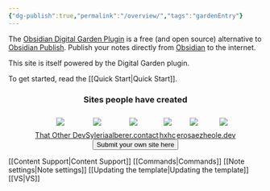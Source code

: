 ```yaml
---
{"dg-publish":true,"permalink":"/overview/","tags":"gardenEntry"}
---
```





The  [Obsidian Digital Garden Plugin](https://github.com/oleeskild/obsidian-digital-garden) is a free (and open source) alternative to [Obsidian Publish](https://obsidian.md/publish). 
Publish your notes directly from [Obsidian](https://obsidian.md/) to the internet.  

This site is itself powered by the Digital Garden plugin. 

To get started, read the [[Quick Start\|Quick Start]].

### Sites people have created

<div style="display: flex; flex-wrap: wrap; align-items: center; justify-content: center;">
	<div style="display: flex; flex-direction: column; justify-content: center;align-items:center;">
		<img style="padding: 10px" src="https://res.cloudinary.com/dix4ngy25/image/upload/c_scale,r_8,w_300/v1668068263/dgdocs/CleanShot_2022-11-10_at_09.17.28_2x.png"/>
		<a href="https://notes.thatother.dev/">That Other Dev</a>
	</div>
	<div style="display: flex; flex-direction: column; justify-content: center;align-items: center">
		<img style="padding: 10px" src="https://res.cloudinary.com/dix4ngy25/image/upload/c_scale,r_8,w_300/v1668068103/dgdocs/CleanShot_2022-11-10_at_09.14.47_2x.png"/>
		<a href="https://syleria.netlify.app/">Syleria</a>
	</div>
	<div style="display: flex; flex-direction: column; justify-content: center;align-items:center;">
		<img style="padding: 10px" src="https://res.cloudinary.com/dix4ngy25/image/upload/c_scale,r_8,w_300/v1668068422/dgdocs/CleanShot_2022-11-10_at_09.20.10_2x.png"/>
		<a href="https://alberer.contact">alberer.contact</a>
	</div>
	<div style="display: flex; flex-direction: column; justify-content: center;align-items:center;">
		<img style="padding: 10px" src="https://res.cloudinary.com/dix4ngy25/image/upload/c_scale,r_8,w_300/v1668068358/dgdocs/CleanShot_2022-11-10_at_09.19.06_2x.png"/>
		<a href="https://notes.hxhc.xyz/">hxhc</a>
	</div>
	<div style="display: flex; flex-direction: column; justify-content: center;align-items:center;">
		<img style="padding: 10px" src="https://res.cloudinary.com/dix4ngy25/image/upload/c_scale,r_8,w_300/v1668068469/dgdocs/CleanShot_2022-11-10_at_09.20.54_2x.png"/>
		<a href="https://erosaezhe.netlify.app/">erosaezhe</a>
	</div>
	<div style="display: flex; flex-direction: column; justify-content: center;align-items:center;">
		<img style="padding: 10px" src="https://res.cloudinary.com/dix4ngy25/image/upload/c_scale,r_8,w_300/v1668068544/dgdocs/CleanShot_2022-11-10_at_09.21.44_2x.png"/>
		<a href="https://notes.ole.dev/">ole.dev</a>
	</div>
</div>


<div style="display: flex; justify-content: center">
	<a href="https://github.com/oleeskild/obsidian-digital-garden/issues/55" target="_blank">
		<button>Submit your own site here</button>
	</a>
</div>



[[Content Support\|Content Support]]
[[Commands\|Commands]]
[[Note settings\|Note settings]]
[[Updating the template\|Updating the template]]
[[VS\|VS]]

<style>
h1, h2, h3, h4, h5,  h6 {
	text-align: center;
}
</style>